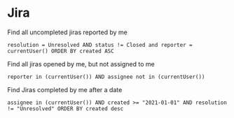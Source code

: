 Jira
======================================

Find all uncompleted jiras reported by me

```
resolution = Unresolved AND status != Closed and reporter = currentUser() ORDER BY created ASC
```

Find all jiras opened by me, but not assigned to me

```
reporter in (currentUser()) AND assignee not in (currentUser())
```

Find Jiras completed by me after a date

```
assignee in (currentUser()) AND created >= "2021-01-01" AND resolution != "Unresolved" ORDER BY created desc
```
